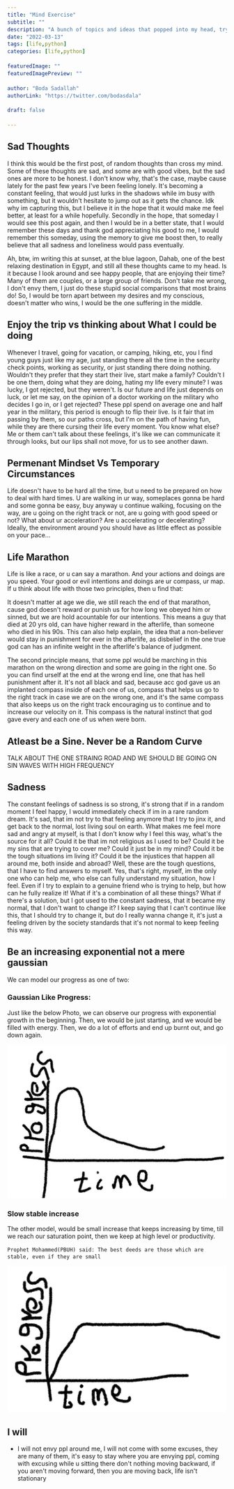 ```yaml
--- 
title: "Mind Exercise"
subtitle: ""
description: "A bunch of topics and ideas that popped into my head, trying to understand life"
date: "2022-03-13"
tags: [life,python]
categories: [life,python]

featuredImage: ""
featuredImagePreview: ""

author: "Boda Sadallah"
authorLink: "https://twitter.com/bodasdala"

draft: false

---
```



## Sad Thoughts

I think this would be the first post, of random thoughts than cross my mind. Some of these thoughts are sad, and some are with good vibes, but the sad ones are more to be honest. I don't know why, that's the case, maybe cause lately for the past few years I've been feeling lonely. It's becoming a constant feeling, that would just lurks in the shadows while im busy with something, but it wouldn't hesitate to jump out as it gets the chance. Idk why im capturing this, but I believe it in the hope that it would make me feel better, at least for a while hopefully. Secondly in the hope, that someday I would see this post again, and then I would be in a better state, that I would remember these days and thank god appreciating his good to me, I would remember this someday, using the memory to give me boost then, to really believe that all sadness and loneliness would pass eventually.

Ah, btw, im writing this at sunset, at the blue lagoon, Dahab, one of the best relaxing destination in Egypt, and still all these thoughts came to my head. Is it because I look around and see happy people, that are enjoying their time? Many of them are couples, or a large group of friends. Don't take me wrong,  I don't envy them, I just do these stupid social comparisons that most brains do! So, I would be torn apart between my desires and my conscious, doesn't matter who wins, I would be the one suffering in the middle.

## Enjoy the trip vs thinking about What I could be doing

Whenever I travel, going for vacation, or camping, hiking, etc, you I find young guys just like my age, just standing there all the time in the security check points, working as security, or just standing there doing nothing. Wouldn't they prefer that they start their live, start make a family?  Couldn't I be one them, doing what they are doing, hating my life every minute?  I was lucky, I got rejected, but they weren't. Is our future and life just depends on luck, or let me say, on the opinion of a doctor working on the military who decides I go in, or I get rejected?   These ppl spend on average one and half year in the military, this period is enough to flip their live. Is it fair that im passing by them, so our paths cross, but I'm on the path of having fun, while they are there cursing their life every moment. You know what else? Me or them can't talk about these feelings, it's like we can communicate it through looks, but our lips shall not move, for us to see another dawn.

## Permenant Mindset Vs Temporary Circumstances 
Life doesn't  have to be hard all the time, but u need to be prepared on how to  deal with hard times. U are walking in ur way, someplaces gonna be hard and some gonna be easy, buy anyway u continue  walking, focusing on the way, are u going on the right track  or not, are u going with good speed or not? What about ur acceleration? Are u accelerating or decelerating? Ideally, the  environment  around you should have as little effect as possible on your pace…

## Life Marathon 

Life is like a race, or u can say a marathon. And  your actions and doings are you speed. Your good or evil intentions and doings are ur compass, ur map.
If u think about life with those two principles, then u find that:

It doesn't matter at age we die, we still  reach the end of that marathon, cause god doesn't reward or punish us for how long we obeyed him or sinned, but we are hold acountable for our intentions. This means a guy that died at 20 yrs old,  can have higher reward in the afterlife, than someone who died in his 90s.
This can also help explain, the idea that  a non-believer would stay in punishment for ever in the  afterlife, as disbelief in the one true god can has an infinite weight in the afterlife's balance of judgment.

The second principle  means, that some ppl would be marching in this marathon on the wrong direction and some are going in the  right one. So you can find urself at the end at the wrong end line, one that has hell punishment after it.
It's not all black and sad, because acc god gave us an implanted compass inside of each one of us, compass that helps us go to the  right track in case we are on the wrong one, and it's the same compass that also keeps us on the right track encouraging us to continue and to increase our velocity on it. This compass is the natural instinct that god gave every and each one of us when were born.


## Atleast be a Sine. Never be a Random Curve


TALK ABOUT THE ONE STRAING ROAD AND WE SHOULD BE GOING ON SIN WAVES WITH HIGH FREQUENCY 

## Sadness
The constant feelings  of sadness is so strong, it's strong  that if in a random moment I feel happy, I would immediately check if im in a rare random dream. It's sad, that im not try to that feeling anymore that I try to jinx it, and get back  to the normal, lost living  soul on earth. What makes me feel more sad and angry at myself, is that I don't know why I feel this way, what's the source for it all? Could it be that im not religious as I used to be? Could it be my sins that are trying  to cover me? Could it just be in my mind? Could it be the tough situations im living it? Could it be the injustices that happen all around me, both inside and abroad?  Well, these are the tough questions, that  I have to find answers to myself. Yes, that's  right, myself, im the only one who can help me, who else can fully understand my situation, how I feel. Even if I try to explain to a genuine friend who is trying to help, but how can he fully realize it! What if it's a combination of all these things? What if there's a solution, but I got used to the constant sadness, that it became my normal, that I don't want to change  it? I keep saying that I can't continue like this, that I should try to change it, but do I really wanna change it, it's just a feeling driven by the  society standards that it's not normal to keep feeling  this way.


## Be an increasing exponential not a mere gaussian 

We can model our progress as one of two:

### Gaussian Like Progress:
Just like the below Photo, we can observe our progress with exponential growth in the beginning. Then, we would be just starting, and we would be filled with energy. Then, we do a lot of efforts  and end up burnt out, and go down again.

![](gaussian.jpeg)


### Slow stable increase
The other model, would be small increase that keeps increasing by time, till we reach our saturation point, then we keep at high level or productivity.

```
Prophet Mohammed(PBUH) said: The best deeds are those which are stable, even if they are small
```

![](increasing.jpeg)


## I will 

* I will not envy ppl around me, I will not come with some excuses, they are many of them, it's easy to stay where you are envying ppl, coming with excusing while u sitting there don't nothing moving backward, if you aren't moving forward, then you are moving back, life isn't stationary 
